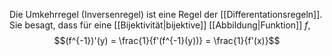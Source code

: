 Die Umkehrregel (Inversenregel) ist eine Regel der [[Differentationsregeln]]. Sie besagt, dass für eine [[Bijektivität|bijektive]] [[Abbildung|Funktion]] $f$,
$$(f^{-1})'(y) = \frac{1}{f'(f^{-1}(y))} = \frac{1}{f'(x)}$$
